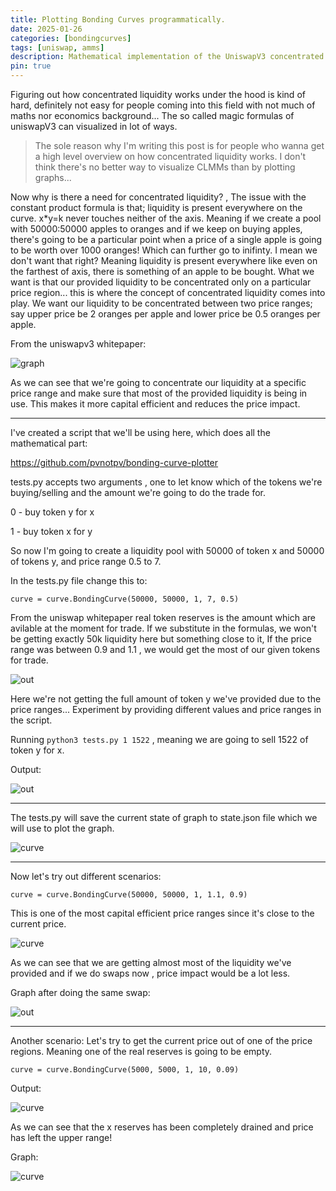```yaml
---
title: Plotting Bonding Curves programmatically.
date: 2025-01-26
categories: [bondingcurves]
tags: [uniswap, amms]
description: Mathematical implementation of the UniswapV3 concentrated liquidity AMM.
pin: true
---
```


Figuring out how concentrated liquidity works under the hood is kind of hard, definitely not easy for people coming into this field with not much of maths nor economics background... The so called magic formulas of uniswapV3 can visualized in lot of ways.

> The sole reason why I'm writing this post is for people who wanna get a high level overview on how concentrated liquidity works. I don't think there's no better way to visualize CLMMs than by plotting graphs...

Now why is there a need for concentrated liquidity? , The issue with the constant product formula is that; liquidity is present everywhere on the curve. x*y=k never touches neither of the axis. Meaning if we create a pool with 50000:50000 apples to oranges and if we keep on buying apples, there's going to be a particular point when a price of a single apple is going to be worth over 1000 oranges! Which can further go to inifinty. I mean we don't want that right? Meaning liquidity is present everywhere like even on the farthest of axis, there is something of an apple to be bought.
What we want is that our provided liquidity to be concentrated only on a particular price region... this is where the concept of concentrated liquidity comes into play.
We want our liquidity to be concentrated between two price ranges; say upper price be 2 oranges per apple and lower price be 0.5 oranges per apple.

From the uniswapv3 whitepaper:

![graph](/images/concen.png)

As we can see that we're going to concentrate our liquidity at a specific price range and make sure that most of the provided liquidity is being in use. This makes it more capital efficient and reduces the price impact.

---

I've created a script that we'll be using here, which does all the mathematical part:

<https://github.com/pvnotpv/bonding-curve-plotter>

tests.py accepts two arguments , one to let know which of the tokens we're buying/selling and the amount we're going to do the trade for.

0 - buy token y for x

1 - buy token x for y

So now I'm going to create a liquidity pool with 50000 of token x and 50000 of tokens y, and price range 0.5 to 7.

In the tests.py file change this to:
```
curve = curve.BondingCurve(50000, 50000, 1, 7, 0.5)
```

From the uniswap whitepaper real token reserves is the amount which are avilable at the moment for trade. If we substitute in the formulas, we won't be getting exactly 50k liquidity here but something close to it, If the price range was between 0.9 and 1.1 , we would get the most of our given tokens for trade.

![out](/images/eqs0.png)

Here we're not getting the full amount of token y we've provided due to the price ranges... Experiment by providing different values and price ranges in the script.

Running ```python3 tests.py 1 1522``` , meaning we are going to sell 1522 of token y for x.

Output:

![out](/images/eqs.png)

---

The tests.py will save the current state of graph to state.json file which we will use to plot the graph.

![curve](/images/curve1.png)

---

Now let's try out different scenarios:

```
curve = curve.BondingCurve(50000, 50000, 1, 1.1, 0.9)
```

This is one of the most capital efficient price ranges since it's close to the current price.

![curve](/images/eqs1.png)

As we can see that we are getting almost most of the liquidity we've provided and if we do swaps now , price impact would be a lot less.

Graph after doing the same swap:

![out](/images/curve2.png)

---

Another scenario: Let's try to get the current price out of one of the price regions. Meaning one of the real reserves is going to be empty.

```
curve = curve.BondingCurve(5000, 5000, 1, 10, 0.09)
```

Output:

![curve](/images/eqs3.png)

As we can see that the x reserves has been completely drained and price has left the upper range!

Graph:

![curve](/images/curve3.png)


